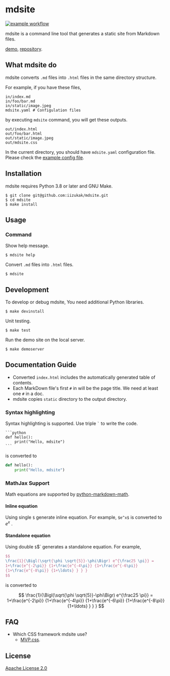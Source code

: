 # mdsite

[![example workflow](https://github.com/iizukak/mdsite/actions/workflows/test.yaml/badge.svg)](https://github.com/iizukak/mdsite/actions/workflows/test.yaml)

mdsite is a command line tool that generates a static site from Markdown files.

[demo](https://iizukak.github.io/mdsite/),
[repository](https://github.com/iizukak/mdsite).

## What mdsite do

mdsite converts `.md` files into `.html` files in the same directory structure.

For example, if you have these files,

```
in/index.md
in/foo/bar.md
in/static/image.jpeg
mdsite.yaml # Configulation files
```

by executing `mdsite` command, you will get these outputs.

```
out/index.html
out/foo/bar.html
out/static/image.jpeg
out/mdsite.css
```

In the current directory, you should have `mdsite.yaml` configuration file.
Please check the [example config file](https://github.com/iizukak/mdsite/blob/main/mdsite.yaml).

## Installation

mdsite requires Python 3.8 or later and GNU Make.

```
$ git clone git@github.com:iizukak/mdsite.git
$ cd mdsite
$ make install
```

## Usage

### Command

Show help message.

```
$ mdsite help
```

Convert `.md` files into `.html` files.

```
$ mdsite
```

## Development

To develop or debug mdsite, You need additional Python libraries.

```
$ make devinstall
```

Unit testing.

```
$ make test
```

Run the demo site on the local server.

```
$ make demoserver
```

## Documentation Guide

- Converted `index.html` includes the automatically generated table of contents.
- Each MarkDown file's first `#` in will be the page title. We need at least one `#` in a doc.
- mdsite copies `static` directory to the output directory.

### Syntax highlighting

Syntax highlighting is supported. Use triple `` ` `` to write the code.

````
```python
def hello():
    print("Hello, mdsite")
```
````

is converted to

```python
def hello():
    print("Hello, mdsite")
```

### MathJax Support

Math equations are supported by [python-markdown-math](https://github.com/mitya57/python-markdown-math).

#### Inline equation

Using single `$` generate inline equation.
For example, `$e^x$` is converted to $e^x$ .


#### Standalone equation

Using double `$`$` generates a standalone equation.
For example,

```tex
$$
\frac{1}{\Bigl(\sqrt{\phi \sqrt{5}}-\phi\Bigr) e^{\frac25 \pi}} =
1+\frac{e^{-2\pi}} {1+\frac{e^{-4\pi}} {1+\frac{e^{-6\pi}}
{1+\frac{e^{-8\pi}} {1+\ldots} } } }
$$
```

is converted to

$$
\frac{1}{\Bigl(\sqrt{\phi \sqrt{5}}-\phi\Bigr) e^{\frac25 \pi}} =
1+\frac{e^{-2\pi}} {1+\frac{e^{-4\pi}} {1+\frac{e^{-6\pi}}
{1+\frac{e^{-8\pi}} {1+\ldots} } } }
$$

## FAQ

- Which CSS framework mdsite use?
    - [MVP.css](https://github.com/andybrewer/mvp/).

## License

[Apache License 2.0](https://spdx.org/licenses/Apache-2.0.html)